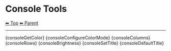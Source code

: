 # Console Tools

<!-- TEMPLATE header 2 -->
[⬅ Top](index.md) [⬅ Parent ](../index.md)
<hr />

{consoleGetColor}
{consoleConfigureColorMode}
{consoleColumns}
{consoleRows}
{consoleBrightness}
{consoleSetTitle}
{consoleDefaultTitle}
